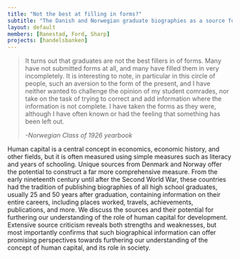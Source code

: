 ```yaml
---
title: "Not the best at filling in forms?"
subtitle: "The Danish and Norwegian graduate biographies as a source for measuring human capital"
layout: default
members: [Ranestad, Ford, Sharp]
projects: [handelsbanken]
---
```


> It turns out that graduates are not the best fillers in of forms. Many have not submitted forms at all, and many have filled them in very incompletely. It is interesting to note, in particular in this circle of people, such an aversion to the form of the present, and I have neither wanted to challenge the opinion of my student comrades, nor take on the task of trying to correct and add information where the information is not complete. I have taken the forms as they were, although I have often known or had the feeling that something has been left out.
> 
> _-Norwegian Class of 1926 yearbook_

Human capital is a central concept in economics, economic history, and other fields, but it is often measured using simple measures such as literacy and years of schooling. Unique sources from Denmark and Norway offer the potential to construct a far more comprehensive measure. From the early nineteenth century until after the Second World War, these countries had the tradition of publishing biographies of all high school graduates, usually 25 and 50 years after graduation, containing information on their entire careers, including places worked, travels, achievements, publications, and more. We discuss the sources and their potential for furthering our understanding of the role of human capital for development. Extensive source criticism reveals both strengths and weaknesses, but most importantly confirms that such biographical information can offer promising perspectives towards furthering our understanding of the concept of human capital, and its role in society.
